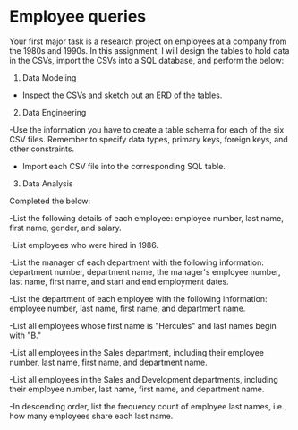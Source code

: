 # Employee queries
Your first major task is a research project on employees at a company from the 1980s and 1990s.
In this assignment, I will design the tables to hold data in the CSVs, import the CSVs into a SQL database, and perform the below:


1. Data Modeling
- Inspect the CSVs and sketch out an ERD of the tables. 

2. Data Engineering

-Use the information you have to create a table schema for each of the six CSV files. Remember to specify data types, primary keys, foreign keys, and other constraints.


- Import each CSV file into the corresponding SQL table.


3. Data Analysis

Completed the below:


-List the following details of each employee: employee number, last name, first name, gender, and salary.


-List employees who were hired in 1986.


-List the manager of each department with the following information: department number, department name, the manager's employee number, last name, first name, and start and end employment dates.


-List the department of each employee with the following information: employee number, last name, first name, and department name.


-List all employees whose first name is "Hercules" and last names begin with "B."


-List all employees in the Sales department, including their employee number, last name, first name, and department name.


-List all employees in the Sales and Development departments, including their employee number, last name, first name, and department name.


-In descending order, list the frequency count of employee last names, i.e., how many employees share each last name.
